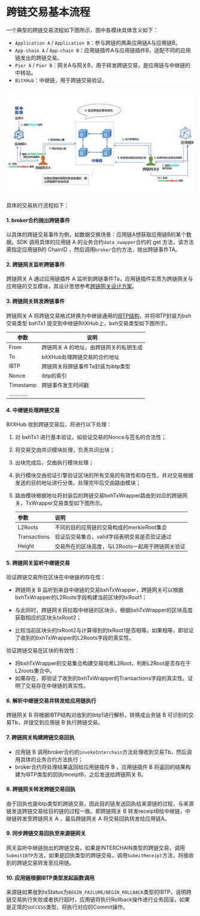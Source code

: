 # 跨链交易基本流程

一个典型的跨链交易流程如下图所示，图中各模块具体含义如下：

- `Application A` / `Application B`：参与跨链的两条应用链A与应用链B。
- `App-chain A` / `App-chain B`：应用链插件A与应用链插件B，适配不同的应用链发出的跨链交易。
- `Pier A` / `Pier B`：网关A与网关B，用于转发跨链交易，是应用链与中继链的中转站。
- `BitXHub`：中继链，用于跨链交易验证。

![!](../../assets/tx_flow.png)

具体的交易执行流程如下：

#### 1. broker合约抛出跨链事件

以具体的跨链交易事件为例，如数据交换场景：应用链A想获取应用链B的某个数据。SDK 调用具体的应用链 A 的业务合约`data_swapper`合约的 get 方法，该方法需指定应用链B的 ChainID ，然后调用`broker`合约方法，抛出跨链事件TA。

#### 2. 跨链网关监听跨链事件

跨链网关 A 通过应用链插件 A 监听到跨链事件Ta，应用链插件实质为跨链网关与应用链的交互模块，其设计思想参考[跨链网关设计方案](../../design/pier/)。

#### 3. 跨链网关转发跨链事件

跨链网关 A 将跨链交易格式转换为中继链通用的<a href="../../introduction/summary/#ibtpAnchor">IBTP结构</a>，并将IBTP封装为bxh交易类型 bxhTx1 提交到中继链BitXHub上，bxh交易类型如下图所示。

| 参数      | 说明                                    |
| --------- | --------------------------------------- |
| From      | 跨链网关 A 的地址，由跨链网关的私钥生成 |
| To        | bitXHub处理跨链交易的合约地址           |
| IBTP      | 跨链网关将跨链事件Ta封装为ibtp类型      |
| Nonce     | ibtp的索引                              |
| Timestamp | 跨链事件发生时间戳                      |
| …………      |                                         |

#### 4. 中继链处理跨链交易

BitXHub 收到跨链交易后，将进行以下处理：

1. 对 bxhTx1 进行基本验证，如验证交易的Nonce与签名的合法性；

2. 将交易交由共识模块处理，负责共识出块；

3. 出块完成后，交由执行模块处理；

4. 执行模块交由验证引擎验证区块的所有交易的有效性和存在性，并对交易根据发送的目的地址进行分类，处理完毕后交由路由模块；

5. 路由模块根据地址将封装后的跨链交易bxhTxWrapper路由到对应的跨链网关，TxWrapper交易类型如下图所示。

   | 参数         | 说明                                              |
   | ------------ | ------------------------------------------------- |
   | L2Roots      | 不同的目的应用链的交易构成的merkleRoot集合        |
   | Transactions | 验证后交易集合，valid字段表明交易是否验证通过     |
   | Height       | 交易所在的区块高度，与L2Roots一起用于跨链网关验证 |

#### 5. 跨链网关监听中继链交易

验证跨链交易所在区块在中继链的存在性：

- 跨链网关 B 监听到来自中继链的交易bxhTxWrapper，跨链网关可以根据bxhTxWrapper的L2Roots字段构建当前区块的txRoot1；

- 与此同时，跨链网关将拉取中继链的区块头，根据bxhTxWrapper的区块高度获取相应的区块头txRoot2；
- 比较当前区块头的txRoot2与计算得到的txRoot1是否相等。如果相等，即验证了收到的bxhTxWrapper的L2Roots字段的真实性。

验证跨链交易在区块的有效性：

- 将bxhTxWrapper的交易集合构建交易哈希L2Root，判断L2Root是否存在于L2roots集合中。
- 如果存在，即验证了收到的bxhTxWrapper的Transactions字段的真实性。证明了交易存在中继链的真实性。

#### 6. 解析中继链交易并转发给应用链执行

跨链网关 B 将根据IBTP结构对收到的ibtp1进行解析，转换成业务链 B 可识别的交易Tb，并提交到应用链 B 执行跨链交易。

#### 7.  跨链网关构建跨链交易回执

- 应用链 B 调用broker合约的`invokeInterchain`方法处理收到交易Tb，然后调用具体的业务合约方法执行；
- broker合约将处理结果返回给应用链插件 B ，应用链插件 B 将返回的结果构建为IBTP类型的回执receiptB，之后发送给跨链网关 B。

#### 8.  跨链网关转发跨链交易回执

由于回执也是ibtp类型的跨链交易，因此目的链发送回执给来源链的过程，与来源链发送跨链交易给目的链的过程一致。即跨链网关 B 转发receiptB给中继链，中继链转发至跨链网关 A ，最后跨链网关 A 将交易回执转发给应用链A。

#### 9. 同步跨链交易回执至来源链网关

网关监听中继链抛出的跨链交易，如果是INTERCHAIN类型的跨链交易，调用`SubmitIBTP`方法，如果是回执类型的跨链交易，调用`SubmitReceipt`方法，将接收到的跨链交易转发至应用链。

#### 10. 应用链根据IBTP类型发起函数调用

来源链如果收到txStatus为`BEGIN_FAILURE/BEGIN_ROLLBACK`类型的IBTP，说明跨链交易执行失败或者执行超时，应用链将执行Rollback操作进行业务回滚，如果是正常的`SUCCESS`类型，将执行对应的Commit操作。
